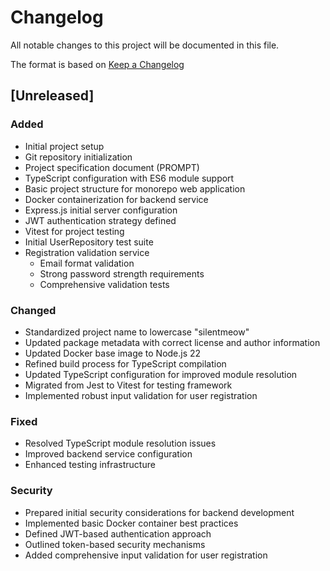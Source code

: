 # Changelog

All notable changes to this project will be documented in this file.

The format is based on [Keep a Changelog](https://keepachangelog.com/en/1.1.0/)

## [Unreleased]

### Added
- Initial project setup
- Git repository initialization
- Project specification document (PROMPT)
- TypeScript configuration with ES6 module support
- Basic project structure for monorepo web application
- Docker containerization for backend service
- Express.js initial server configuration
- JWT authentication strategy defined
- Vitest for project testing
- Initial UserRepository test suite
- Registration validation service
  - Email format validation
  - Strong password strength requirements
  - Comprehensive validation tests

### Changed
- Standardized project name to lowercase "silentmeow"
- Updated package metadata with correct license and author information
- Updated Docker base image to Node.js 22
- Refined build process for TypeScript compilation
- Updated TypeScript configuration for improved module resolution
- Migrated from Jest to Vitest for testing framework
- Implemented robust input validation for user registration

### Fixed
- Resolved TypeScript module resolution issues
- Improved backend service configuration
- Enhanced testing infrastructure

### Security
- Prepared initial security considerations for backend development
- Implemented basic Docker container best practices
- Defined JWT-based authentication approach
- Outlined token-based security mechanisms
- Added comprehensive input validation for user registration
